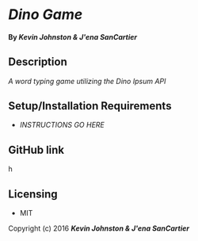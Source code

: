 # _Dino Game_

#### By _Kevin Johnston & J'ena SanCartier_

## Description

_A word typing game utilizing the Dino Ipsum API_

## Setup/Installation Requirements

* _INSTRUCTIONS GO HERE_


## GitHub link

h

## Licensing

* MIT

Copyright (c) 2016 **_Kevin Johnston & J'ena SanCartier_**
